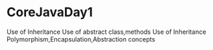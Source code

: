# CoreJavaDay1
Use of Inheritance
Use of abstract class,methods
Use of Inheritance
Polymorphism,Encapsulation,Abstraction concepts
